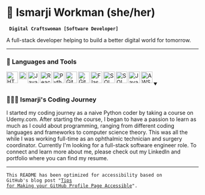 <h1> 👾 Ismarji Workman (she/her) </h1>
<p> <strong> <code> Digital Craftswoman [Software Developer] </code> </strong> </p>
<p> A full-stack developer helping to build a better digital world for tomorrow. </p>
  
<hr></hr>

<h3> 🧰 Languages and Tools </h3>

<p><a href="https://upload.wikimedia.org/wikipedia/commons/thumb/6/61/HTML5_logo_and_wordmark.svg/768px-HTML5_logo_and_wordmark.svg.png"><img align="left" alt="HTML icon" width="30px" src="https://upload.wikimedia.org/wikipedia/commons/thumb/6/61/HTML5_logo_and_wordmark.svg/768px-HTML5_logo_and_wordmark.svg.png" style="max-width: 100%;"></a></p>

<p><a href="https://upload.wikimedia.org/wikipedia/commons/thumb/d/d5/CSS3_logo_and_wordmark.svg/363px-CSS3_logo_and_wordmark.svg.png"><img align="left" alt="CSS icon" width="20px" src="https://upload.wikimedia.org/wikipedia/commons/thumb/d/d5/CSS3_logo_and_wordmark.svg/363px-CSS3_logo_and_wordmark.svg.png" style="max-width: 100%;"></a></p>

<p><a href="https://upload.wikimedia.org/wikipedia/commons/thumb/6/6a/JavaScript-logo.png/600px-JavaScript-logo.png"><img align="left" alt="JavaScript icon" width="30px" src="https://upload.wikimedia.org/wikipedia/commons/thumb/6/6a/JavaScript-logo.png/600px-JavaScript-logo.png" style="max-width: 100%;"></a></p>

<p><a href="https://upload.wikimedia.org/wikipedia/commons/thumb/3/30/React_Logo_SVG.svg/120px-React_Logo_SVG.svg.png"><img align="left" alt="React icon" width="30px" src="https://upload.wikimedia.org/wikipedia/commons/thumb/3/30/React_Logo_SVG.svg/120px-React_Logo_SVG.svg.png" style="max-width: 100%;"></a></p>

<p><a href="https://upload.wikimedia.org/wikipedia/commons/thumb/c/c3/Python-logo-notext.svg/115px-Python-logo-notext.svg.png"><img align="left" alt="Python icon" width="30px" src="https://upload.wikimedia.org/wikipedia/commons/thumb/c/c3/Python-logo-notext.svg/115px-Python-logo-notext.svg.png" style="max-width: 100%;"></a></p>

<p><a 
href="https://cdn-icons-png.flaticon.com/512/5968/5968896.png"><img align="left" alt="GitHub icon" width="30px" src="https://cdn-icons-png.flaticon.com/512/5968/5968896.png" style="max-width: 100%;"></a></p>

<p><a href="https://upload.wikimedia.org/wikipedia/commons/thumb/3/3f/Git_icon.svg/97px-Git_icon.svg.png?20220905010122"><img align="left" alt="Git icon" width="30px" src="https://upload.wikimedia.org/wikipedia/commons/thumb/3/3f/Git_icon.svg/97px-Git_icon.svg.png?20220905010122" style="max-width: 100%;"></a></p>

<p><a 
href="https://brandeps.com/logo-download/F/Flask-logo-vector-01.svg"><img align="left" alt="Flask icon" width="30px" src="https://www.pngfind.com/pngs/m/128-1286693_flask-framework-logo-svg-hd-png-download.png" style="max-width: 100%;"></a></p>

<p><a 
href="https://user-images.githubusercontent.com/24623425/36042969-f87531d4-0d8a-11e8-9dee-e87ab8c6a9e3.png"><img align="left" alt="SQL icon" width="30px" src="https://user-images.githubusercontent.com/24623425/36042969-f87531d4-0d8a-11e8-9dee-e87ab8c6a9e3.png" style="max-width: 100%;"></a></p>

<p><a 
href="https://avatars.githubusercontent.com/u/6043126?s=200&v=4"><img align="left" alt="SQLAlchemy icon" width="30px" src="https://avatars.githubusercontent.com/u/6043126?s=200&v=4" style="max-width: 100%;"></a></p>

<p><a 
href="https://www.svgrepo.com/show/184143/java.svg"><img align="left" alt="Java icon" width="30px" src="https://www.svgrepo.com/show/184143/java.svg" style="max-width: 100%;"></a></p>

<p><a 
href="https://www.svgrepo.com/show/331300/aws.svg"><img align="left" alt="AWS icon" width="30px" src="https://www.svgrepo.com/show/331300/aws.svg" style="max-width: 100%;"></a></p>

<h1></h1>

<details open>
<summary><h3>👩🏽‍💻 Ismarji's Coding Journey</h3></summary>
   I started my coding journey as a naive Python coder by taking a course on Udemy.com. After starting the course, I began to have a passion to learn 
  as much as I could about programming, ranging from different coding languages and frameworks to computer science theory. This was all the while I was working full-time
  as an ophthalmic technician and surgery coordinator. Currently I'm looking for a full-stack software engineer role. To connect and learn more about me, please check out my LinkedIn and portfolio where you can find my resume. 
</details>

<hr></hr>

<code>This README has been optimized for accessibility based on GitHub's blog post "[Tips for Making your GitHub Profile Page Accessible](https://github.blog/2023-10-26-5-tips-for-making-your-github-profile-page-accessible)".</code>

